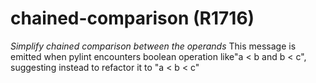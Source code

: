 # chained-comparison (R1716)

*Simplify chained comparison between the operands* This message is
emitted when pylint encounters boolean operation like"a \< b and b \<
c", suggesting instead to refactor it to "a \< b \< c"
